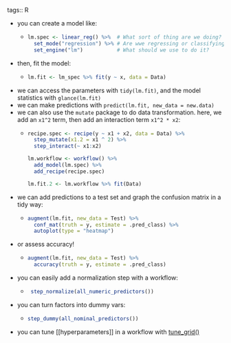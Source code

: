 tags:: R

- you can create a model like:
	- ```R
	  lm.spec <- linear_reg() %>%  # What sort of thing are we doing?
	    set_mode("regression") %>% # Are wwe regressing or classifying?
	    set_engine("lm")           # What should we use to do it?
	  ```
- then, fit the model:
	- ```R
	  lm.fit <- lm_spec %>% fit(y ~ x, data = Data)
	  ```
- we can access the parameters with `tidy(lm.fit)`, and the model statistics with `glance(lm.fit)`
- we can make predictions with `predict(lm.fit, new_data = new.data)`
- we can also use the `mutate` package to do data transformation. here, we add an `x1^2` term, then add an interaction term `x1^2 * x2`:
	- ```R
	  recipe.spec <- recipe(y ~ x1 + x2, data = Data) %>%
	  	step_mutate(x1.2 = x1 ^ 2) %>%
	  	step_interact(~ x1:x2)
	  
	  lm.workflow <- workflow() %>%
	  	add_model(lm.spec) %>%
	  	add_recipe(recipe.spec)
	  
	  lm.fit.2 <- lm.workflow %>% fit(Data)
	  ```
- we can add predictions to a test set and graph the confusion matrix in a tidy way:
	- ```R
	  augment(lm.fit, new_data = Test) %>%
	  	conf_mat(truth = y, estimate = .pred_class) %>%
	  	autoplot(type = "heatmap")
	  ```
- or assess accuracy!
	- ```R
	  augment(lm.fit, new_data = Test) %>%
	  	accuracy(truth = y, estimate = .pred_class)
	  ```
- you can easily add a normalization step with a workflow:
	- ```R
	   step_normalize(all_numeric_predictors())
	  ```
- you can turn factors into dummy vars:
	- ```R
	  step_dummy(all_nominal_predictors())
	  ```
- you can tune [[hyperparameters]] in a workflow with [tune_grid()](https://tune.tidymodels.org/reference/tune_grid.html)